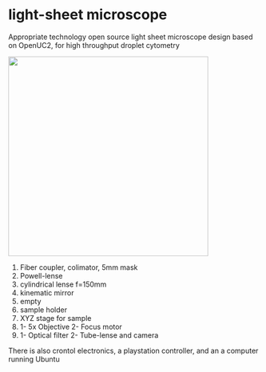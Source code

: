 # light-sheet microscope
Appropriate technology open source light sheet microscope design based on OpenUC2, for high throughput droplet cytometry

<p align="left">
<img src="./images/cube-arangement.png" width="400">
</p>

1) Fiber coupler, colimator, 5mm mask
2) Powell-lense
3) cylindrical lense f=150mm
4) kinematic mirror
5) empty
6) sample holder
7) XYZ stage for sample
8) 1- 5x Objective
  2- Focus motor 
9) 1- Optical filter
   2- Tube-lense and camera
   
There is also crontol electronics, a playstation controller, and an a computer running Ubuntu
